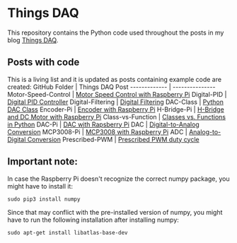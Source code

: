 # Things DAQ

This repository contains the Python code used throughout the posts in my blog
[Things DAQ](https://thingsdaq.org/).

## Posts with code
This is a living list and it is updated as posts containing example code are created:
GitHub Folder | Things DAQ Post
------------- | ---------------
Motor-Speed-Control | [Motor Speed Control with Raspberry Pi](https://thingsdaq.org/2022/04/17/motor-speed-control-with-raspberry-pi/)
Digital-PID | [Digital PID Controller](https://thingsdaq.org/2022/04/07/digital-pid-controller/)
Digital-Filtering | [Digital Filtering](https://thingsdaq.org/2022/03/23/digital-filtering/)
DAC-Class | [Python DAC Class](https://thingsdaq.org/2022/03/17/python-dac-class/)
Encoder-Pi | [Encoder with Raspberry Pi](https://thingsdaq.org/2022/03/09/encoder-with-raspberry-pi/)
H-Bridge-Pi | [H-Bridge and DC Motor with Raspberry Pi](https://thingsdaq.org/2022/03/01/h-bridge-and-dc-motor-with-raspberry-pi/)
Class-vs-Function | [Classes vs. Functions in Python](https://thingsdaq.org/2022/02/23/classes-vs-functions-in-python/)
DAC-Pi | [DAC with Rapsberry Pi](https://thingsdaq.org/2022/02/08/dac-with-raspberry-pi/)
DAC | [Digital-to-Analog Conversion](https://thingsdaq.org/2022/02/02/digital-to-analog-conversion/)
MCP3008-Pi | [MCP3008 with Raspberry Pi](https://thingsdaq.org/2022/01/24/mcp3008-with-raspberry-pi/)
ADC | [Analog-to-Digital Conversion](https://thingsdaq.org/2022/01/17/analog-to-digital-conversion/)
Prescribed-PWM | [Prescribed PWM duty cycle](https://thingsdaq.org/2022/01/02/prescribed-pwm-duty-cycle/)


## Important note:
In case the Raspberry Pi doesn't recognize the correct numpy package, you might have to install it:

```
sudo pip3 install numpy
```

Since that may conflict with the pre-installed version of numpy, you might have to run
the following installation after installing numpy:

```
sudo apt-get install libatlas-base-dev
```

